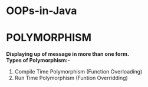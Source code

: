# OOPs-in-Java
# POLYMORPHISM
**Displaying up of message in more than one form.** <br>
**Types of Polymorphism:-** <br>
<ol>
  <li>Compile Time Polymorphism (Function Overloading)</li>
  <li>Run Time Polymorphism (Funtion Overridding)</li>
</ol>
